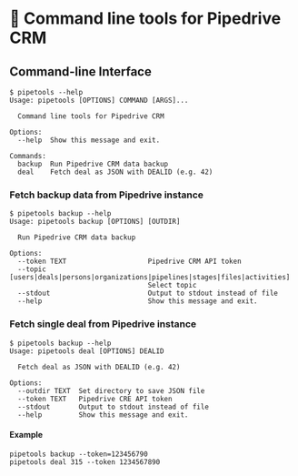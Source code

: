 # 🛴 Command line tools for Pipedrive CRM

## Command-line Interface

```
$ pipetools --help
Usage: pipetools [OPTIONS] COMMAND [ARGS]...

  Command line tools for Pipedrive CRM

Options:
  --help  Show this message and exit.

Commands:
  backup  Run Pipedrive CRM data backup
  deal    Fetch deal as JSON with DEALID (e.g. 42)
```

### Fetch backup data from Pipedrive instance

```
$ pipetools backup --help
Usage: pipetools backup [OPTIONS] [OUTDIR]

  Run Pipedrive CRM data backup

Options:
  --token TEXT                    Pipedrive CRM API token
  --topic [users|deals|persons|organizations|pipelines|stages|files|activities]
                                  Select topic
  --stdout                        Output to stdout instead of file
  --help                          Show this message and exit.
```

### Fetch single deal from Pipedrive instance

```
$ pipetools backup --help
Usage: pipetools deal [OPTIONS] DEALID

  Fetch deal as JSON with DEALID (e.g. 42)

Options:
  --outdir TEXT  Set directory to save JSON file
  --token TEXT   Pipedrive CRE API token
  --stdout       Output to stdout instead of file
  --help         Show this message and exit.
```

#### Example

```
pipetools backup --token=123456790
pipetools deal 315 --token 1234567890
```
